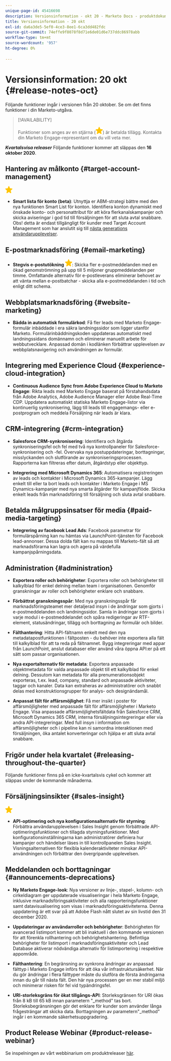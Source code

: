 ```yaml
---
unique-page-id: 45416698
description: Versionsinformation - okt 20 - Marketo Docs - produktdokumentation
title: Versionsinformation - 20 okt
exl-id: da6a3de5-5ef0-4ce3-8ee1-6ca3dd482fdc
source-git-commit: 74effe9f8078f8d71e6de01d6e737ddc86978abb
workflow-type: tm+mt
source-wordcount: '957'
ht-degree: 0%

---
```


# Versionsinformation: 20 okt {#release-notes-oct}

Följande funktioner ingår i versionen från 20 oktober. Se om det finns funktioner i din Marketo-utgåva.

>[!AVAILABILITY]
>
>Funktioner som anges av en stjärna (![](assets/yellow-star.png)) är betalda tillägg. Kontakta din Marketo Engage-representant om du vill veta mer.

**_Kvartalsvisa releaser_** Följande funktioner kommer att släppas den **16 oktober 2020**.

## Hantering av målkonto {#target-account-management}

![(stjärna)](assets/yellow-star.png)

* **Smart lista för konto (beta)**: Utnyttja er ABM-strategi bättre med den nya funktionen Smart List för konton. Identifiera konton dynamiskt med önskade konto- och personattribut för att köra flerkanalskampanjer och skicka aviseringar i god tid till försäljningen för att sluta avtal snabbare. Obs! detta är endast tillgängligt för kunder med Target Account Management som har anslutit sig till [nästa generations användarupplevelser](https://nation.marketo.com/t5/Employee-Blogs/The-Next-Generation-Marketo-Engage-Experience/ba-p/304205).

## E-postmarknadsföring {#email-marketing}

* **Stegvis e-postutökning ![(stjärna)](assets/yellow-star.png)**: Skicka fler e-postmeddelanden med en ökad genomströmning på upp till 5 miljoner gruppmeddelanden per timme. Omfattande alternativ för e-postleverans eliminerar behovet av att vänta mellan e-postbatchar - skicka alla e-postmeddelanden i tid och enligt ditt schema.

## Webbplatsmarknadsföring {#website-marketing}

* **Bädda in automatisk formulärkod**: Få fler leads med Marketo Engage-formulär inbäddade i era säkra landningssidor som ligger utanför Marketo. Formulärinbäddningskoden uppdateras automatiskt med landningssidans domännamn och eliminerar manuellt arbete för webbutvecklare. Anpassad domän i kodlänken förbättrar upplevelsen av webbplatsnavigering och användningen av formulär.

## Integrering med Experience Cloud {#experience-cloud-integration}

* **Continuous Audience Sync from Adobe Experience Cloud to Marketo Engage**: Rikta leads med Marketo Engage baserat på förstahandsdata från Adobe Analytics, Adobe Audience Manager eller Adobe Real-Time CDP. Uppdatera automatiskt statiska Marketo Engage-listor via kontinuerlig synkronisering, lägg till leads till engagemangs- eller e-postprogram och meddela Försäljning när leads är klara.

## CRM-integrering {#crm-integration}

* **Salesforce CRM-synkronisering**: Identifiera och åtgärda synkroniseringsfel och fel med två nya kontrollpaneler för Salesforce-synkronisering och -fel. Övervaka nya postuppdateringar, borttagningar, misslyckanden och slutförande av synkroniseringsprocessen. Rapporterna kan filtreras efter datum, åtgärdstyp eller objekttyp.

* **Integrering med Microsoft Dynamics 365**: Automatisera registreringen av leads och kontakter i Microsoft Dynamics 365-kampanjer. Lägg enkelt till eller ta bort leads och kontakter i Marketo Engage i MS Dynamics-kampanjer med nya smarta åtgärder för kampanjflöde. Skicka enkelt leads från marknadsföring till försäljning och sluta avtal snabbare.

## Betalda målgruppsinsatser för media {#paid-media-targeting}

* **Integrering av facebook Lead Ads**: Facebook parametrar för formulärspårning kan nu hämtas via LaunchPoint-tjänsten för Facebook lead-annonser. Dessa dolda fält kan nu mappas till Marketo-fält så att marknadsförarna kan lagra och agera på värdefulla kampanjspårningsdata.

## Administration {#administration}

* **Exportera roller och behörigheter**: Exportera roller och behörigheter till kalkylblad för enkel delning mellan team i organisationen. Genomför granskningar av roller och behörigheter enklare och snabbare.

* **Förbättrat granskningsspår**: Med nya granskningsspår får marknadsföringsteamet mer detaljerad insyn i de ändringar som gjorts i e-postmeddelanden och landningssidor. Samla in ändringar som gjorts i varje modul i e-postmeddelandet och spåra redigeringar av RTF-element, statusändringar, tillägg och borttagning av formulär och bilder.

* **Fälthantering**: Hitta API-fältnamn enkelt med den nya metadatapostfunktionen i fältposten - du behöver inte exportera alla fält till kalkylblad för att ta reda på fältnamnet. Bygg integreringar med appar från LaunchPoint, anslut databaser eller använd våra öppna API:er på ett sätt som passar organisationen.

* **Nya exportalternativ för metadata**: Exportera anpassade objektmetadata för valda anpassade objekt till ett kalkylblad för enkel delning. Dessutom kan metadata för alla prenumerationsobjekt exporteras, t.ex. lead, company, standard och anpassade aktiviteter, taggar och kanaler. Data kan extraheras av administratörer och snabbt delas med konstruktionsgrupper för analys- och designändamål.

* **Anpassat fält för affärsmöjlighet**: Få mer insikt i poster för affärsmöjligheter med anpassade fält för affärsmöjligheter i Marketo Engage. Visa anpassade affärsmöjlighetsfältdata från Salesforce CRM, Microsoft Dynamics 365 CRM, interna försäljningsintegreringar eller via andra API-integreringar. Med full insyn i information om affärsmöjligheter och i pipeline kan ni samordna interaktionen med försäljningen, öka antalet konverteringar och hjälpa er att sluta avtal snabbare.

## Frigör under hela kvartalet {#releasing-throughout-the-quarter}

Följande funktioner finns på en icke-kvartalsvis cykel och kommer att släppas under de kommande månaderna.

## Försäljningsinsikter {#sales-insight}

![(stjärna)](assets/yellow-star.png)

* **API-optimering och nya konfigurationsalternativ för styrning**: Förbättra användarupplevelsen i Sales Insight genom förbättrade API-optimeringsfunktioner och tillagda styrningsfunktioner. Med konfigurationsinställningarna kan administratörer definiera hur kampanjer och händelser läses in till kontrollpanelen Sales Insight. Visningsalternativen för flexibla kalenderaktiviteter minskar API-användningen och förbättrar den övergripande upplevelsen.

## Meddelanden och borttagningar {#announcements-deprecations}

* **Ny Marketo Engage-look**: Nya versioner av linje-, stapel-, kolumn- och cirkeldiagram ger uppdaterade visualiseringar i hela Marketo Engage, inklusive marknadsföringsaktiviteter och alla rapporteringsfunktioner samt datavisualisering som visas i marknadsföringsaktiviteterna. Denna uppdatering är ett svar på att Adobe Flash nått slutet av sin livstid den 31 december 2020.

* **Uppdateringar av användarroller och behörigheter**: Behörigheten för avancerad listimport kommer att bli inaktuell i den kommande versionen för att förenkla rollhantering och behörighetshantering. Befintliga behörigheter för listimport i marknadsföringsaktiviteter och Lead Database aktiverar nödvändiga alternativ för listimportering i respektive appområde.

* **Fälthantering**: En begränsning av synkrona ändringar av anpassad fälttyp i Marketo Engage införs för att öka vår infrastruktursäkerhet. När du gör ändringar i flera fälttyper måste du slutföra de första ändringarna innan du går till nästa fält. Den här nya processen ger en mer stabil miljö och minimerar risken för fel vid typändringsfel.

* **URI-storleksgräns för ökat tillgångs-API**: Storleksgränsen för URI ökas från 8 kB till 65 kB innan parametern &quot;_method&quot; tas bort. Storleksbegränsningen gör det enklare för kunder som använder långa frågesträngar att skicka data. Borttagningen av parametern&quot;_method&quot; ingår i en kommande säkerhetsuppgradering.

## Product Release Webinar {#product-release-webinar}

Se inspelningen av vårt webbinarium om produktreleaser [här](https://engage.marketo.com/Oct_20_Release_OnDemand.html).
